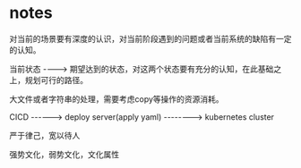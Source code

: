 # notes

对当前的场景要有深度的认识，对当前阶段遇到的问题或者当前系统的缺陷有一定的认知。

当前状态 ----> 期望达到的状态，对这两个状态要有充分的认知，在此基础之上，规划可行的路径。



大文件或者字符串的处理，需要考虑copy等操作的资源消耗。

CICD ------> deploy server(apply yaml) --------> kubernetes cluster



严于律己，宽以待人

强势文化，弱势文化，文化属性
